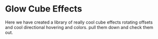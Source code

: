 # Glow Cube Effects

Here we have created a library of really cool cube effects rotating offsets and cool directional hovering and colors. pull them down and check them out.
